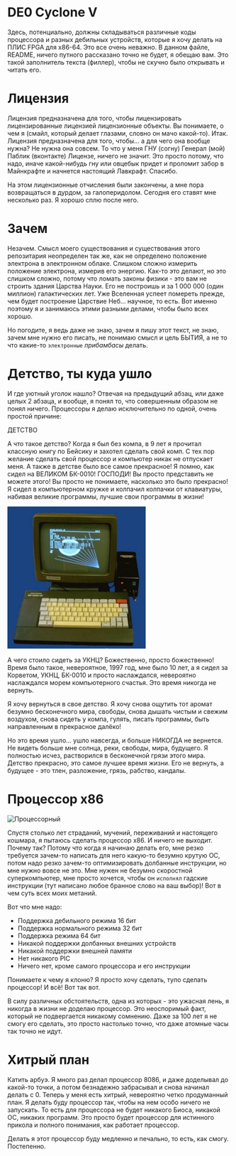 # DE0 Cyclone V

Здесь, потенциально, должны складываться различные коды процессора и разных дебильных устройств, которые я хочу делать на ПЛИС FPGA для x86-64. Это все очень неважно. В данном файле, README, ничего путного рассказано точно не будет, я обещаю вам. Это такой заполнитель текста (филлер), чтобы не скучно было открывать и читать его.

# Лицензия

Лицензия предназначена для того, чтобы лицензировать лицензированные лицензией лицензионные объекты. Вы понимаете, о чем я (смайл, который делает глазами, словно он мачо какой-то). Итак. Лицензия предназначена для того, чтобы... а для чего она вообще нужна? Не нужна она совсем. То что у меня ГНУ (согну) Генерал (мой) Паблик (вконтакте) Лицензе, ничего не значит. Это просто потому, что надо, иначе какой-нибудь гну или овцебык придет и проломит забор в Майнкрафте и начнется настоящий Лавкрафт. Спасибо. 

На этом лицензионные отчисления были закончены, а мне пора возвращаться в дурдом, за галоперидолом. Сегодня его ставят мне несколько раз. Я хорошо сплю после него.

# Зачем

Незачем. Смысл моего существования и существования этого репозитария неопределен так же, как не определено положение электрона в электронном облаке. Слишком сложно измерить положение электрона, измерив его энергию. Как-то это делают, но это слишком сложно, потому что ломать законы физики - это вам не строить здания Царства Науки. Его не построишь и за 1 000 000 (один миллион) галактических лет. Уже Вселенная успеет помереть прежде, чем будет построение Царствие Неб... научное, то есть. Вот именно поэтому я и занимаюсь этими разными делами, чтобы было всех хорошо.

Но погодите, я ведь даже не знаю, зачем я пишу этот текст, не знаю, зачем мне нужно его писать, не понимаю смысл и цель БЫТИЯ, а не то что какие-то `электронные` *прибамбасы* делать. 

# Детство, ты куда ушло

И где уютный уголок нашло? Отвечая на предыдущий абзац, или даже целых 2 абзаца, и вообще, я понял то, что совершенным образом не понял ничего. Процессоры я делаю исключительно по одной, очень простой причине:

ДЕТСТВО

А что такое детство? Когда я был без компа, в 9 лет я прочитал классную книгу по Бейсику и захотел сделать свой комп. С тех пор желание сделать свой процессор и компьютер никак не отпускает меня. А также в детстве было все самое прекрасное! Я помню, как сидел на ВЕЛИКОМ БК-0010! ГОСПОДИ! Вы просто представить не можете этого! Вы просто не понимаете, насколько это было прекрасно! Я сидел в компьютерном кружке и колпачил колпачки от клавиатуры, набивая великие программы, лучшие свои программы в жизни!

![БК ноль-ноль-один-ноль](pic/bk0010.jpg)

А чего стоило сидеть за УКНЦ? Божественно, просто божественно! Время было такое, невероятное, 1997 год, мне было 10 лет, а я сидел за Корветом, УКНЦ, БК-0010 и просто наслаждался, невероятно наслаждался морем компьютерного счастья. Это время никогда не вернуть.

Я хочу вернуться в свое детство. Я хочу снова ощутить тот аромат безумно бесконечного мира, свободы, снова дышать чистым и свежим воздухом, снова сидеть у компа, гулять, писать программы, быть направленным в прекрасное далёко!

Но это время ушло... ушло навсегда, и больше НИКОГДА не вернется. Не видеть больше мне солнца, реки, свободы, мира, будущего. Я полностью исчез, растворился в бесконечной грязи этого мира. Детство прекрасно, это самое лучшее время жизни. Его не вернуть, а будущее - это тлен, разложение, грязь, рабство, кандалы.

# Процессор x86 

![Процессорный](https://upload.wikimedia.org/wikipedia/commons/1/15/Table_of_x86_Registers_svg.svg)

Спустя столько лет страданий, мучений, переживаний и настоящего кошмара, я пытаюсь сделать процессор x86. И ничего не выходит. Почему так? Потому что когда я начинаю делать его, мне резко требуется зачем-то написать для него какую-то безумно крутую ОС, потом надо резко зачем-то оптимизировать долбанные инструкции, но мне нужно вовсе не это. Мне нужен не безумно скоростной суперкомпьютер, мне просто хочется, чтобы он `исполнял` гадские инструкции (тут написано любое бранное слово на ваш выбор)! Вот в чем суть всех моих метаний.

Вот что мне надо:

* Поддержка дебильного режима 16 бит
* Поддержка нормального режима 32 бит
* Поддержка режима 64 бит
* Никакой поддержки долбанных внешних устройств
* Никакой поддержки внешней памяти
* Нет никакого PIC
* Ничего нет, кроме самого процессора и его инструкции

Понимаете к чему я клоню? Я просто хочу сделать, тупо сделать процессор! И всё! Вот так вот.

В силу различных обстоятельств, одна из которых - это ужасная лень, я никогда в жизни не доделаю процессор. Это неоспоримый факт, который не подвергается никакому сомнению. Даже за 100 лет я не смогу его сделать, это просто настолько точно, что даже атомные часы так точно не идут.

# Хитрый план

Катить арбуэ. Я много раз делал процессор 8086, и даже доделывал до какой-то точки, а потом безнадежно забрасывал и снова начинал делать с 0. Теперь у меня есть хитрый, невероятно четко продуманный план. Я делать буду процессор так, чтобы на нем особо ничего не запускать. То есть для процессора не будет никакого Биоса, никакой ОС, никаких программ. Это просто будет процессор для истинного прикола и полного понимания, как работает процессор.

Делать я этот процессор буду медленно и печально, то есть, как смогу. Постепенно.
